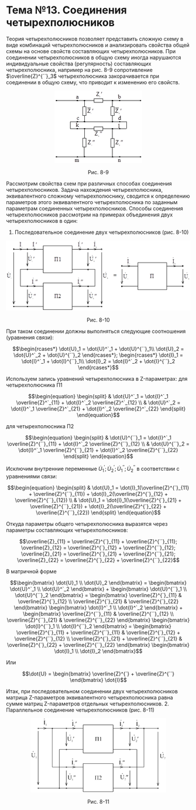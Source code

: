 # Тема №13. Соединения четырехполюсников
Теория четырехполюсников позволяет представить сложную схему в виде комбинаций четырехполюсников и анализировать свойства общей схемы на основе свойств составляющих четырехполюсников.
При соединении четырехполюсников в общую схему иногда нарушаются индивидуальные свойства (регулярность) составляющих четырехполюсника, например на рис. 8-9 сопротивление $\overline{Z}^{``}_3$ четырехполюсника закорачивается при соединении в общую схему, что приводит к изменению его свойств.

<p align="center" > <img src="./pic/p2.png"></p>
<p align="center" >Рис. 8-9</p> 

Рассмотрим свойства схем при различных способах соединения четырехполюсников. Задача нахождения четырехполюсника, эквивалентного сложному четырехполюснику, сводится к определению параметров этого эквивалентного четырехполюсника по заданным параметрам соединенных четырехполюсников. Способы соединения четырехполюсников рассмотрим на примерах объединения двух четырехполюсников в один:

1. 	Последовательное соединение двух четырехполюсников (рис. 8-10)

<p align="center" > <img src="./pic/p3.png"></p>
<p align="center" >Рис. 8-10</p> 

При таком соединении должны выполняться следующие соотношения (уравнения связи):
```math
\begin{rcases*}
\dot{U}_1 = \dot{U}^`_1 + \dot{U}^{``}_1\\
\dot{U}_2 = \dot{U}^`_2 + \dot{U}^{``}_2
\end{rcases*};
\begin{rcases*}
\dot{I}_1 = \dot{I}^`_1 + \dot{I}^{``}_1\\
\dot{I}_2 = \dot{I}^`_2 + \dot{I}^{``}_2
\end{rcases*}
```
Используем запись уравнений четырехполюсника в Z-параметрах:
для четырехполюсника П1
```math
\begin{equation}
\begin{split}
& \dot{U}^`_1 = \dot{I}^`_1 \overline{Z}^`_{11} + \dot{I}^`_2 \overline{Z}^`_{12} \\
& \dot{U}^`_2 = \dot{I}^`_1 \overline{Z}^`_{21} + \dot{I}^`_2 \overline{Z}^`_{22}
\end{split} 
\end{equation}
```
для четырехполюсника П2
```math
\begin{equation}
\begin{split}
& \dot{U}^{``}_1 = \dot{I}^`_1 \overline{Z}^{``}_{11} + \dot{I}^`_2 \overline{Z}^{``}_{12} \\
& \dot{U}^{``}_2 = \dot{I}^`_1 \overline{Z}^{``}_{21} + \dot{I}^`_2 \overline{Z}^{``}_{22}
\end{split} 
\end{equation}
```
Исключим внутренние переменные $\dot{U}^{\prime}_1;  \dot{U}^{\prime}_2; \dot{U}^{\prime \prime}_1; \dot{U}^{\prime \prime}_2$ в соответствии с уравнениями связи:
```math
\begin{equation}
\begin{split}
& \dot{U}_1 = \dot{I}_1(\overline{Z}^{`}_{11} + \overline{Z}^{``}_{11}) + \dot{I}_2(\overline{Z}^{`}_{12} + \overline{Z}^{``}_{12}) \\
& \dot{U}_1 = \dot{I}_1(\overline{Z}^{`}_{21} + \overline{Z}^{``}_{21}) + \dot{I}_2(\overline{Z}^{`}_{22} + \overline{Z}^{``}_{22})
\end{split} 
\end{equation}
```
Откуда параметры общего четырехполюсника выразятся через параметры составляющих четырехполюсников:
```math
\overline{Z}_{11} = \overline{Z}^{`}_{11} + \overline{Z}^{``}_{11}; \overline{Z}_{12} = \overline{Z}^{`}_{12} + \overline{Z}^{``}_{12}; \overline{Z}_{21} = \overline{Z}^{`}_{21} + \overline{Z}^{``}_{21}; \overline{Z}_{22} = \overline{Z}^{`}_{22} + \overline{Z}^{``}_{22}
```
В матричной форме
```math
\begin{bmatrix}
\dot{U}_1 \\
\dot{U}_2
\end{bmatrix} =
\begin{bmatrix}
\dot{U}^`_1 \\
\dot{U}^`_2
\end{bmatrix} +
\begin{bmatrix}
\dot{U}^{``}_1 \\
\dot{U}^{``}_2
\end{bmatrix} =
\begin{bmatrix}
\overline{Z}^{`}_{11} & \overline{Z}^{`}_{12} \\
\overline{Z}^{`}_{21} & \overline{Z}^{`}_{22}
\end{bmatrix}
\begin{bmatrix}
\dot{I}^`_1 \\
\dot{I}^`_2
\end{bmatrix} +
\begin{bmatrix}
\overline{Z}^{``}_{11} & \overline{Z}^{``}_{12} \\
\overline{Z}^{``}_{21} & \overline{Z}^{``}_{22}
\end{bmatrix}
\begin{bmatrix}
\dot{I}^{``}_1 \\
\dot{I}^{``}_2
\end{bmatrix} =
\begin{bmatrix}
\overline{Z}^{`}_{11} + \overline{Z}^{``}_{11} & \overline{Z}^{`}_{12} + \overline{Z}^{``}_{12} \\
\overline{Z}^{`}_{21} + \overline{Z}^{``}_{21} & \overline{Z}^{`}_{22} + \overline{Z}^{``}_{22}
\end{bmatrix}
\begin{bmatrix}
\dot{I}_1 \\
\dot{I}_2
\end{bmatrix}
```
Или
```math
\dot{U} =
\begin{bmatrix}
\overline{Z}^{`} + \overline{Z}^{``}
\end{bmatrix} \dot{I}
```
Итак, при последовательном соединении двух четырехполюсников матрица Z-параметров эквивалентного четырехполюсника равна сумме матриц Z-параметров отдельных четырехполюсников.
2. 	Параллельное соединение четырехполюсников (рис. 8-11)

<p align="center" > <img src="./pic/p4.png"></p>
<p align="center" >Рис. 8-11</p> 

